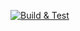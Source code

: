 [![Build & Test](https://github.com/cap-sdebbich/CI-Sample/actions/workflows/main.yml/badge.svg)](https://github.com/cap-sdebbich/CI-Sample/actions/workflows/main.yml)
